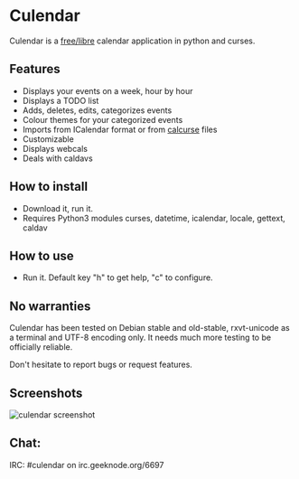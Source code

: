 # Culendar
Culendar is a [free/libre](LICENSE) calendar application in python and
curses.

## Features
- Displays your events on a week, hour by hour
- Displays a TODO list
- Adds, deletes, edits, categorizes events
- Colour themes for your categorized events
- Imports from ICalendar format or from [calcurse](http://calcurse.org/)
  files
- Customizable
- Displays webcals
- Deals with caldavs

## How to install
- Download it, run it.
- Requires Python3 modules curses, datetime, icalendar, locale, gettext,
  caldav

## How to use
- Run it. Default key "h" to get help, "c" to configure.

## No warranties
Culendar has been tested on Debian stable and old-stable,
rxvt-unicode as a terminal and UTF-8 encoding only.
It needs much more testing to be officially reliable.

Don't hesitate to report bugs or request features.

## Screenshots
![culendar screenshot](screenshot0.png)

## Chat:
IRC: #culendar on irc.geeknode.org/6697
